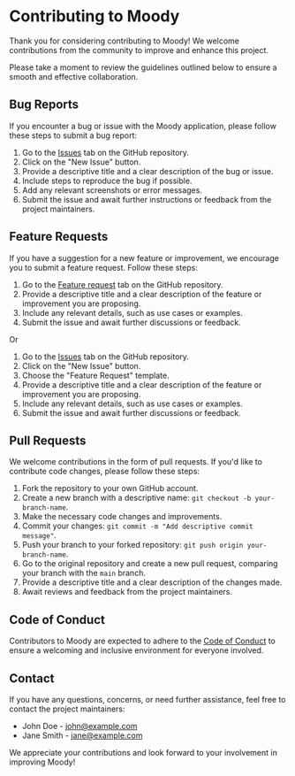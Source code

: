 # Contributing to Moody

Thank you for considering contributing to Moody! We welcome contributions from the community to improve and enhance this project.

Please take a moment to review the guidelines outlined below to ensure a smooth and effective collaboration.

## Bug Reports

If you encounter a bug or issue with the Moody application, please follow these steps to submit a bug report:

1. Go to the [Issues](https://github.com/pritiyadav888/seren_book_recommender/issues) tab on the GitHub repository.
2. Click on the "New Issue" button.
3. Provide a descriptive title and a clear description of the bug or issue.
4. Include steps to reproduce the bug if possible.
5. Add any relevant screenshots or error messages.
6. Submit the issue and await further instructions or feedback from the project maintainers.

## Feature Requests

If you have a suggestion for a new feature or improvement, we encourage you to submit a feature request. Follow these steps:

1. Go to the [Feature request](https://github.com/pritiyadav888/seren_book_recommender/issues/new?assignees=&labels=feature+request&template=feature_request.md&title=) tab on the GitHub repository.
1. Provide a descriptive title and a clear description of the feature or improvement you are proposing.
2. Include any relevant details, such as use cases or examples.
3. Submit the issue and await further discussions or feedback.

Or

1. Go to the [Issues](https://github.com/pritiyadav888/seren_book_recommender/issues) tab on the GitHub repository.
2. Click on the "New Issue" button.
3. Choose the "Feature Request" template.
4. Provide a descriptive title and a clear description of the feature or improvement you are proposing.
5. Include any relevant details, such as use cases or examples.
6. Submit the issue and await further discussions or feedback. 



## Pull Requests

We welcome contributions in the form of pull requests. If you'd like to contribute code changes, please follow these steps:

1. Fork the repository to your own GitHub account.
2. Create a new branch with a descriptive name: `git checkout -b your-branch-name`.
3. Make the necessary code changes and improvements.
4. Commit your changes: `git commit -m "Add descriptive commit message"`.
5. Push your branch to your forked repository: `git push origin your-branch-name`.
6. Go to the original repository and create a new pull request, comparing your branch with the `main` branch.
7. Provide a descriptive title and a clear description of the changes made.
8. Await reviews and feedback from the project maintainers.

## Code of Conduct

Contributors to Moody are expected to adhere to the [Code of Conduct](CODE_OF_CONDUCT.md) to ensure a welcoming and inclusive environment for everyone involved.

## Contact

If you have any questions, concerns, or need further assistance, feel free to contact the project maintainers:

- John Doe - john@example.com
- Jane Smith - jane@example.com

We appreciate your contributions and look forward to your involvement in improving Moody!
